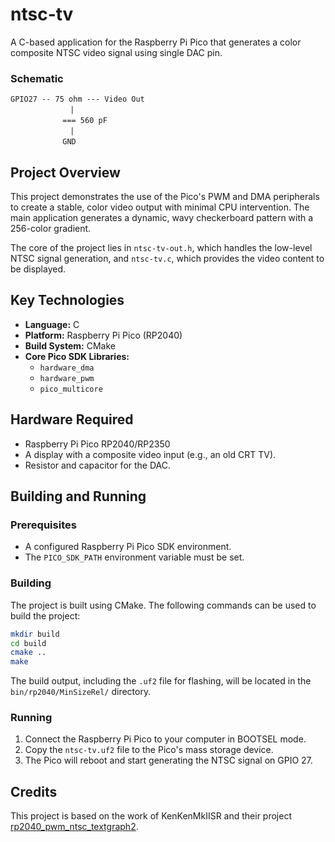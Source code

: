# ntsc-tv

A C-based application for the Raspberry Pi Pico that generates a color composite NTSC video signal using single DAC pin.

### Schematic

```
GPIO27 -- 75 ohm --- Video Out
　　　　　　　　|
　　　　　　　=== 560 pF
　　　　　　　　|
　　　　　　　GND
```

## Project Overview

This project demonstrates the use of the Pico's PWM and DMA peripherals to create a stable, color video output with minimal CPU intervention. The main application generates a dynamic, wavy checkerboard pattern with a 256-color gradient.

The core of the project lies in `ntsc-tv-out.h`, which handles the low-level NTSC signal generation, and `ntsc-tv.c`, which provides the video content to be displayed.

## Key Technologies

*   **Language:** C
*   **Platform:** Raspberry Pi Pico (RP2040)
*   **Build System:** CMake
*   **Core Pico SDK Libraries:**
    *   `hardware_dma`
    *   `hardware_pwm`
    *   `pico_multicore`

## Hardware Required

*   Raspberry Pi Pico RP2040/RP2350
*   A display with a composite video input (e.g., an old CRT TV).
*   Resistor and capacitor for the DAC.


## Building and Running

### Prerequisites

*   A configured Raspberry Pi Pico SDK environment.
*   The `PICO_SDK_PATH` environment variable must be set.

### Building

The project is built using CMake. The following commands can be used to build the project:

```bash
mkdir build
cd build
cmake ..
make
```

The build output, including the `.uf2` file for flashing, will be located in the `bin/rp2040/MinSizeRel/` directory.

### Running

1.  Connect the Raspberry Pi Pico to your computer in BOOTSEL mode.
2.  Copy the `ntsc-tv.uf2` file to the Pico's mass storage device.
3.  The Pico will reboot and start generating the NTSC signal on GPIO 27.

## Credits

This project is based on the work of KenKenMkIISR and their project [rp2040_pwm_ntsc_textgraph2](https://github.com/KenKenMkIISR/rp2040_pwm_ntsc_textgraph2).